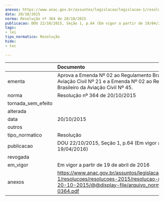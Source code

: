 ```yaml
---
anexos: https://www.anac.gov.br/assuntos/legislacao/legislacao-1/resolucoes/resolucoes-2015/resolucao-no-364-de-20-10-2015/@@display-file/arquivo_norma/RA2015-0364.pdf
data: 20/10/2015
norma: Resolução nº 364 de 20/10/2015
publicacao: DOU 22/10/2015, Seção 1, p.64 (Em vigor a partir de 19/04/2016)
tags:
- lei
tipo_normatico: Resolução
hide: 
- toc 
 
---
```


|                    | Documento                                                                                                                                                       |
|:-------------------|:----------------------------------------------------------------------------------------------------------------------------------------------------------------|
| ementa             | Aprova a Emenda Nº 02 ao Regulamento Brasileiro da Aviação Civil Nº 21 e a Emenda Nº 02 ao Regulamento Brasileiro da Aviação Civil Nº 45.                       |
| norma              | Resolução nº 364 de 20/10/2015                                                                                                                                  |
| tornada_sem_efeito |                                                                                                                                                                 |
| alterada           |                                                                                                                                                                 |
| data               | 20/10/2015                                                                                                                                                      |
| outros             |                                                                                                                                                                 |
| tipo_normatico     | Resolução                                                                                                                                                       |
| publicacao         | DOU 22/10/2015, Seção 1, p.64 (Em vigor a partir de 19/04/2016)                                                                                                 |
| revogada           |                                                                                                                                                                 |
| em_vigor           | Em vigor a partir de 19 de abril de 2016                                                                                                                        |
| anexos             | https://www.anac.gov.br/assuntos/legislacao/legislacao-1/resolucoes/resolucoes-2015/resolucao-no-364-de-20-10-2015/@@display-file/arquivo_norma/RA2015-0364.pdf |